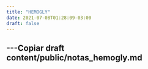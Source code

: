 ```yaml
---
title: "HEMOGLY"
date: 2021-07-08T01:28:09-03:00
draft: false
---
```


---Copiar draft content/public/notas_hemogly.md
---
